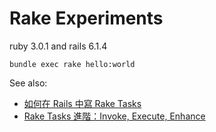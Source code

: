 # Rake Experiments

ruby 3.0.1 and rails 6.1.4

```
bundle exec rake hello:world
```

See also:

- [如何在 Rails 中寫 Rake Tasks](https://dwye.dev/post/rake/)
- [Rake Tasks 進階：Invoke, Execute, Enhance](https://dwye.dev/post/rake-execute-invoke-enhance/)
